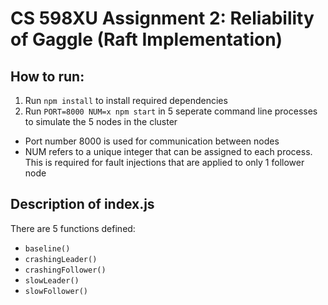 # CS 598XU Assignment 2: Reliability of Gaggle (Raft Implementation)

## How to run:
1. Run `npm install` to install required dependencies
2. Run `PORT=8000 NUM=x npm start` in 5 seperate command line processes to simulate the 5 nodes in the cluster
- Port number 8000 is used for communication between nodes
- NUM refers to a unique integer that can be assigned to each process. This is required for fault injections that are applied to only 1 follower node

## Description of index.js
There are 5 functions defined:
- `baseline()`
- `crashingLeader()`
- `crashingFollower()`
- `slowLeader()`
- `slowFollower()`

